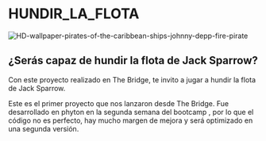 # HUNDIR_LA_FLOTA

![HD-wallpaper-pirates-of-the-caribbean-ships-johnny-depp-fire-pirate](https://user-images.githubusercontent.com/97469174/168055674-f117b0e2-aceb-411c-8a09-93b2ba949cfa.jpg)

## ¿Serás capaz de hundir la flota de Jack Sparrow?

Con este proyecto realizado en The Bridge, te invito a jugar a hundir la flota de Jack Sparrow.

Este es el primer proyecto que nos lanzaron desde The Bridge. Fue desarrollado en phyton en la segunda semana del bootcamp , por lo que el código no es perfecto, hay mucho margen de mejora y será optimizado en una segunda versión.
